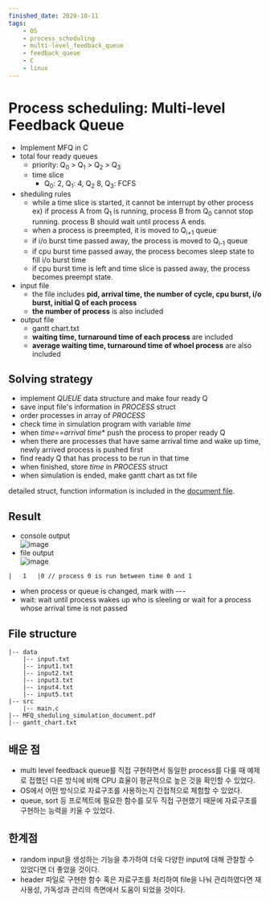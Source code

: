 ```yaml
---
finished_date: 2020-10-11
tags:
    - OS
    - process_scheduling
    - multi-level_feedback_queue
    - feedback_queue
    - C
    - linux
---
```

# Process scheduling: Multi-level Feedback Queue
- Implement MFQ in C
- total four ready queues
    - priority: Q<sub>0</sub> > Q<sub>1</sub> > Q<sub>2</sub> > Q<sub>3</sub>
    - time slice
        - Q<sub>0</sub>: 2, Q<sub>1</sub>: 4, Q<sub>2</sub> 8, Q<sub>3</sub>: FCFS
- sheduling rules
    - while a time slice is started, it cannot be interrupt by other process  
    ex) if process A from Q<sub>1</sub> is running, process B from Q<sub>0</sub> cannot stop running. process B should wait until process A ends.
    - when a process is preempted, it is moved to Q<sub>i+1</sub> queue
    - if i/o burst time passed away, the process is moved to Q<sub>i-1</sub> queue
    - if cpu burst time passed away, the process becomes sleep state to fill i/o burst time
    - if cpu burst time is left and time slice is passed away, the process becomes preempt state.
- input file
    - the file includes **pid, arrival time, the number of cycle, cpu burst, i/o burst, initial Q of each process**
    - **the number of process** is also included
- output file
    - gantt chart.txt
    - **waiting time, turnaround time of each process** are included
    - **average waiting time, turnaround time of whoel process** are also included
## Solving strategy
- implement *QUEUE* data structure and make four ready Q
- save input file's information in *PROCESS* struct
- order processes in array of *PROCESS*
- check time in simulation program with variable *time*
- when *time==arrival time** push the process to proper ready Q
- when there are processes that have same arrival time and wake up time, newly arrived process is pushed first
- find ready Q that has process to be run in that time
- when finished, store *time* in *PROCESS* struct
- when simulation is ended, make gantt chart as txt file

detailed struct, function information is included in the [document file](https://github.com/dongwon18/MFQ_Scheduling_Simulation/blob/main/MFQ_scheduling_simulation_document.pdf).

## Result
- console output  
![image](https://user-images.githubusercontent.com/74483608/159843884-5c29d346-0b08-4afd-b563-94fe55d82ea3.png)
- file output  
![image](https://user-images.githubusercontent.com/74483608/159844030-a9f823ea-3f09-40e3-88d3-c0e8af7271aa.png)

```
|   1   |0 // process 0 is run between time 0 and 1
```
- when process or queue is changed, mark with ---
- wait: wait until process wakes up who is sleeling or wait for a process whose arrival time is not passed

## File structure
```
|-- data
    |-- input.txt
    |-- input1.txt
    |-- input2.txt
    |-- input3.txt
    |-- input4.txt
    |-- input5.txt
|-- src
    |-- main.c
|-- MFQ_sheduling_simulation_document.pdf
|-- gantt_chart.txt
```
## 배운 점
- multi level feedback queue를 직접 구현하면서 동일한 process를 다룰 때 예제로 접했던 다른 방식에 비해 CPU 효율이 평균적으로 높은 것을 확인할 수 있었다.
- OS에서 어떤 방식으로 자료구조를 사용하는지 간접적으로 체험할 수 있었다.
- queue, sort 등 프로젝트에 필요한 함수를 모두 직접 구현했기 때문에 자료구조를 구현하는 능력을 키울 수 있었다.
## 한계점
- random input을 생성하는 기능을 추가하여 더욱 다양한 input에 대해 관찰할 수 있었다면 더 좋았을 것이다.
- header 파일로 구현한 함수 혹은 자료구조를 처리하여 file을 나눠 관리하였다면 재사용성, 가독성과 관리의 측면에서 도움이 되었을 것이다.
